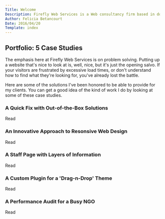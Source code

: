 ```yaml
---
Title: Welcome
Description: Firefly Web Services is a Web consultancy firm based in downtown Oakland, Caflifornia. We love WordPress!
Author: Felicia Betancourt
Date: 2016/04/20
Template: index
---
```


<section class="content">
    <div class="inner">
        <div class="welcome-wrap">
            <h2>Portfolio: 5 Case Studies</h2>
            <p>The emphasis here at Firefly Web Services is on problem solving. Putting up a website that's nice to look at is, well, nice, but it's just the opening salvo. If your visitors are frustrated by excessive load times, or don't understand how to find what they're looking for, you've already lost the battle.</p>
            <p>Here are some of the solutions I've been honored to be able to provide for my clients. You can get a good idea of the kind of work I do by looking at some of these case studies.</p>
            <article class="case clearfix" data-case="1">
                <h1>A Quick Fix with Out-of-the-Box Solutions</h1>
                <p class="more-less">Read</p>
            </article>
            <article class="case clearfix" data-case="2">
                <h1>An Innovative Approach to Resonsive Web Design</h1>
                <p class="more-less">Read</p>
            </article>
            <article class="case clearfix" data-case="3">
                <h1>A Staff Page with Layers of Information</h1>
                <p class="more-less">Read</p>
            </article>
            <article class="case clearfix" data-case="4">
                <h1>A Custom Plugin for a 'Drag-n-Drop' Theme</h1>
                <p class="more-less">Read</p>
            </article>
            <article class="case clearfix" data-case="5">
                <h1>A Performance Audit for a Busy NGO</h1>
                <p class="more-less">Read</p>
            </article>
        </div>
    </div>
</section>
